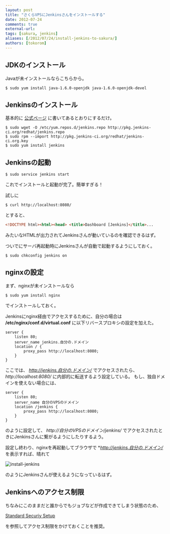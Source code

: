 ```yaml
---
layout: post
title: "さくらVPSにJenkinsさんをインストールする"
date: 2012-07-24
comments: true
external-url: 
tags: [sakura, jenkins]
aliases: [/2012/07/24/install-jenkins-to-sakura/]
authors: [tokorom]
---
```


## JDKのインストール

Javaが未インストールならこちらから。
```
$ sudo yum install java-1.6.0-openjdk java-1.6.0-openjdk-devel
```

## Jenkinsのインストール

基本的に [公式ページ](http://pkg.jenkins-ci.org/redhat/) に書いてあるとおりにするだけ。
```
$ sudo wget -O /etc/yum.repos.d/jenkins.repo http://pkg.jenkins-ci.org/redhat/jenkins.repo
$ sudo rpm --import http://pkg.jenkins-ci.org/redhat/jenkins-ci.org.key
$ sudo yum install jenkins
```

<!-- more -->

## Jenkinsの起動
```
$ sudo service jenkins start
```
これでインストールと起動が完了。簡単すぎる！

試しに
```
$ curl http://localhost:8080/
```
とすると、 
``` html
<!DOCTYPE html><html><head> <title>Dashboard [Jenkins]</title>...
```
みたいなHTMLが出力されてJenkinsさんが動いているのを確認できるはず。

ついでにサーバ再起動時にJenkinsさんが自動で起動するようにしておく。
```
$ sudo chkconfig jenkins on 
```

## nginxの設定

まず、nginxが未インストールなら
```
$ sudo yum install nginx
```
でインストールしておく。

Jenkinsにnginx経由でアクセスするために、自分の場合は **/etc/nginx/conf.d/virtual.conf** に以下リバースプロキシの設定を加えた。
```
server {
    listen 80;
    server_name jenkins.自分の.ドメイン
    location / {
        proxy_pass http://localhost:8080;
    }
}
```
ここでは、 *http://jenkins.自分の.ドメイン/* でアクセスされたら、 *http://localhost:8080/* に内部的に転送するよう設定している。
もし、独自ドメインを使えない場合には、
```
server {
    listen 80;
    server_name 自分のVPSのドメイン
    location /jenkins {
        proxy_pass http://localhost:8080;
    }
}
```
のように設定して、 *http://自分のVPSのドメイン/jenkins/* でアクセスされたときにJenkinsさんに繋がるようにしたりするよう。

設定し終わり、nginxを再起動してブラウザで **http://jenkins.自分の.ドメイン/* を表示すれば、晴れて

![install-jenkins](http://dl.dropbox.com/u/10351676/images/install-jenkins.jpg)

のようにJenkinsさんが使えるようになっているはず。

## Jenkinsへのアクセス制限

ちなみにこのままだと誰からでもジョブなどが作成できてしまう状態のため、

[Standard Securiy Setup](https://wiki.jenkins-ci.org/display/JA/Standard+Security+Setup)

を参照してアクセス制限をかけておくことを推奨。

